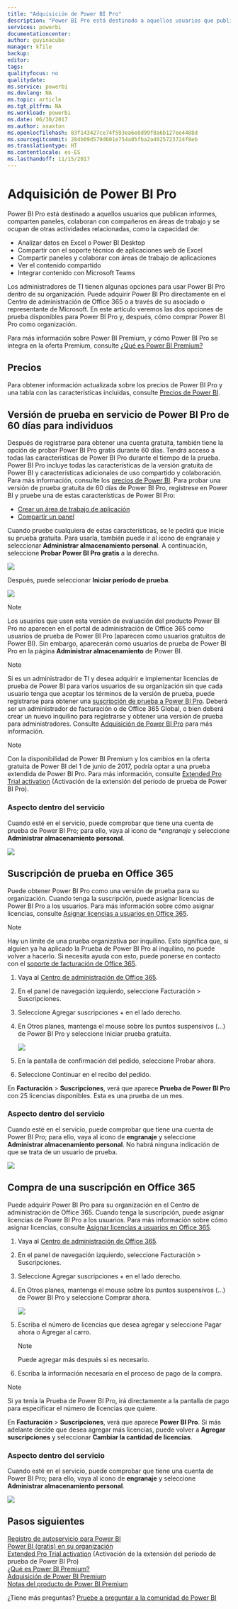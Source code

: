 ```yaml
---
title: "Adquisición de Power BI Pro"
description: "Power BI Pro está destinado a aquellos usuarios que publican informes, comparten paneles, colaboran con compañeros en áreas de trabajo y se ocupan de otras actividades relacionadas."
services: powerbi
documentationcenter: 
author: guyinacube
manager: kfile
backup: 
editor: 
tags: 
qualityfocus: no
qualitydate: 
ms.service: powerbi
ms.devlang: NA
ms.topic: article
ms.tgt_pltfrm: NA
ms.workload: powerbi
ms.date: 06/30/2017
ms.author: asaxton
ms.openlocfilehash: 83f143427ce74f593ea6e8d99f8a6b127ee4488d
ms.sourcegitcommit: 284b09d579d601e754a05fba2a4025723724f8eb
ms.translationtype: HT
ms.contentlocale: es-ES
ms.lasthandoff: 11/15/2017
---
```

# <a name="purchasing-power-bi-pro"></a>Adquisición de Power BI Pro
Power BI Pro está destinado a aquellos usuarios que publican informes, comparten paneles, colaboran con compañeros en áreas de trabajo y se ocupan de otras actividades relacionadas, como la capacidad de:

* Analizar datos en Excel o Power BI Desktop
* Compartir con el soporte técnico de aplicaciones web de Excel
* Compartir paneles y colaborar con áreas de trabajo de aplicaciones
* Ver el contenido compartido
* Integrar contenido con Microsoft Teams

Los administradores de TI tienen algunas opciones para usar Power BI Pro dentro de su organización. Puede adquirir Power BI Pro directamente en el Centro de administración de Office 365 o a través de su asociado o representante de Microsoft. En este artículo veremos las dos opciones de prueba disponibles para Power BI Pro y, después, cómo comprar Power BI Pro como organización.

Para más información sobre Power BI Premium, y cómo Power BI Pro se integra en la oferta Premium, consulte [¿Qué es Power BI Premium?](service-premium.md)

## <a name="pricing"></a>Precios
Para obtener información actualizada sobre los precios de Power BI Pro y una tabla con las características incluidas, consulte [Precios de Power BI](https://powerbi.microsoft.com/pricing/).

## <a name="in-service-power-bi-pro-60-day-trial-for-individuals"></a>Versión de prueba en servicio de Power BI Pro de 60 días para individuos
Después de registrarse para obtener una cuenta gratuita, también tiene la opción de probar Power BI Pro gratis durante 60 días. Tendrá acceso a todas las características de Power BI Pro durante el tiempo de la prueba. Power BI Pro incluye todas las características de la versión gratuita de Power BI y características adicionales de uso compartido y colaboración. Para más información, consulte los [precios de Power BI](https://powerbi.microsoft.com/pricing). Para probar una versión de prueba gratuita de 60 días de Power BI Pro, regístrese en Power BI y pruebe una de estas características de Power BI Pro:

* [Crear un área de trabajo de aplicación](service-create-distribute-apps.md)
* [Compartir un panel](service-share-dashboards.md)

Cuando pruebe cualquiera de estas características, se le pedirá que inicie su prueba gratuita. Para usarla, también puede ir al icono de engranaje y seleccionar **Administrar almacenamiento personal**. A continuación, seleccione **Probar Power BI Pro gratis** a la derecha.

![](media/service-admin-purchasing-power-bi-pro/powerbi-pro-trial1.png)

Después, puede seleccionar **Iniciar período de prueba**.

![](media/service-admin-purchasing-power-bi-pro/powerbi-pro-trial2.png)

> [!NOTE]
> Los usuarios que usen esta versión de evaluación del producto Power BI Pro no aparecen en el portal de administración de Office 365 como usuarios de  prueba de Power BI Pro (aparecen como usuarios gratuitos de Power BI). Sin embargo, aparecerán como usuarios de prueba de Power BI Pro en la página **Administrar almacenamiento** de Power BI.

> [!NOTE]
> Si es un administrador de TI y desea adquirir e implementar licencias de prueba de Power BI para varios usuarios de su organización sin que cada usuario tenga que aceptar los términos de la versión de prueba, puede registrarse para obtener una [suscripción de prueba a Power BI Pro](https://portal.office.com/Signup/MainSignup15.aspx?OfferId=d59682f3-3e3b-4686-9c00-7c7c1c736085&dl=POWER_BI_PRO). Deberá ser un administrador de facturación o de Office 365 Global, o bien deberá crear un nuevo inquilino para registrarse y obtener una versión de prueba para administradores. Consulte [Adquisición de Power BI Pro](service-admin-purchasing-power-bi-pro.md) para más información.

> [!NOTE]
> Con la disponibilidad de Power BI Premium y los cambios en la oferta gratuita de Power BI del 1 de junio de 2017, podría optar a una prueba extendida de Power BI Pro. Para más información, consulte [Extended Pro Trial activation](service-extended-pro-trial.md) (Activación de la extensión del período de prueba de Power BI Pro).

### <a name="what-this-looks-like-within-the-service"></a>Aspecto dentro del servicio
Cuando esté en el servicio, puede comprobar que tiene una cuenta de prueba de Power BI Pro; para ello, vaya al icono de **engranaje* y seleccione **Administrar almacenamiento personal**.

![](media/service-admin-purchasing-power-bi-pro/powerbi-pro-trial3.png)

## <a name="subscription-trial-in-office-365"></a>Suscripción de prueba en Office 365
Puede obtener Power BI Pro como una versión de prueba para su organización. Cuando tenga la suscripción, puede asignar licencias de Power BI Pro a los usuarios. Para más información sobre cómo asignar licencias, consulte [Asignar licencias a usuarios en Office 365](https://support.office.com/article/Assign-or-unassign-licenses-for-Office-365-for-business-997596b5-4173-4627-b915-36abac6786dc).

> [!NOTE]
> Hay un límite de una prueba organizativa por inquilino. Esto significa que, si alguien ya ha aplicado la Prueba de Power BI Pro al inquilino, no puede volver a hacerlo. Si necesita ayuda con esto, puede ponerse en contacto con el [soporte de facturación de Office 365](https://support.office.microsoft.com/article/Contact-Office-365-for-business-support-Admin-Help-32a17ca7-6fa0-4870-8a8d-e25ba4ccfd4b?CorrelationId=552bbf37-214f-4202-80cb-b94240dcd671&ui=en-US&rs=en-US&ad=US#BKMK_call_support).
> 

1. Vaya al [Centro de administración de Office 365](https://portal.office.com/admin/default.aspx).
2. En el panel de navegación izquierdo, seleccione Facturación > Suscripciones.
3. Seleccione Agregar suscripciones + en el lado derecho.
4. En Otros planes, mantenga el mouse sobre los puntos suspensivos (...) de Power BI Pro y seleccione Iniciar prueba gratuita.
   
    ![](media/service-admin-purchasing-power-bi-pro/organization-pro-trial1.png)
5. En la pantalla de confirmación del pedido, seleccione Probar ahora.
6. Seleccione Continuar en el recibo del pedido.

En **Facturación** > **Suscripciones**, verá que aparece **Prueba de Power BI Pro** con 25 licencias disponibles. Esta es una prueba de un mes.

### <a name="what-this-looks-like-within-the-service"></a>Aspecto dentro del servicio
Cuando esté en el servicio, puede comprobar que tiene una cuenta de Power BI Pro; para ello, vaya al icono de **engranaje** y seleccione **Administrar almacenamiento personal**. No habrá ninguna indicación de que se trata de un usuario de prueba.

![](media/service-admin-purchasing-power-bi-pro/powerbi-pro3.png)

## <a name="purchase-subscription-in-office-365"></a>Compra de una suscripción en Office 365
Puede adquirir Power BI Pro para su organización en el Centro de administración de Office 365. Cuando tenga la suscripción, puede asignar licencias de Power BI Pro a los usuarios. Para más información sobre cómo asignar licencias, consulte [Asignar licencias a usuarios en Office 365](https://support.office.com/article/Assign-or-unassign-licenses-for-Office-365-for-business-997596b5-4173-4627-b915-36abac6786dc).

1. Vaya al [Centro de administración de Office 365](https://portal.office.com/admin/default.aspx).
2. En el panel de navegación izquierdo, seleccione Facturación > Suscripciones.
3. Seleccione Agregar suscripciones + en el lado derecho.
4. En Otros planes, mantenga el mouse sobre los puntos suspensivos (...) de Power BI Pro y seleccione Comprar ahora.
   
    ![](media/service-admin-purchasing-power-bi-pro/organization-pro1.png)
5. Escriba el número de licencias que desea agregar y seleccione Pagar ahora o Agregar al carro.
   
   > [!NOTE]
   > Puede agregar más después si es necesario.
   > 
   > 
6. Escriba la información necesaria en el proceso de pago de la compra.

> [!NOTE]
> Si ya tenía la Prueba de Power BI Pro, irá directamente a la pantalla de pago para especificar el número de licencias que quiere.
> 
> 

En **Facturación** > **Suscripciones**, verá que aparece **Power BI Pro**. Si más adelante decide que desea agregar más licencias, puede volver a **Agregar suscripciones** y seleccionar **Cambiar la cantidad de licencias**.

### <a name="what-this-looks-like-within-the-service"></a>Aspecto dentro del servicio
Cuando esté en el servicio, puede comprobar que tiene una cuenta de Power BI Pro; para ello, vaya al icono de **engranaje** y seleccione **Administrar almacenamiento personal**.

![](media/service-admin-purchasing-power-bi-pro/powerbi-pro3.png)

## <a name="next-steps"></a>Pasos siguientes
[Registro de autoservicio para Power BI](service-self-service-signup-for-power-bi.md)  
[Power BI (gratis) en su organización](service-admin-service-free-in-your-organization.md)  
[Extended Pro Trial activation](service-extended-pro-trial.md) (Activación de la extensión del período de prueba de Power BI Pro)  
[¿Qué es Power BI Premium?](service-premium.md)  
[Adquisición de Power BI Premium](service-admin-premium-purchase.md)  
[Notas del producto de Power BI Premium](https://aka.ms/pbipremiumwhitepaper)  

¿Tiene más preguntas? [Pruebe a preguntar a la comunidad de Power BI](http://community.powerbi.com/)

